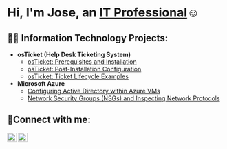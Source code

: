 <h1>Hi, I'm Jose, an <a href="https://linkedin.com/in/alearroyyoo">IT Professional</a>☺</h1>

<h2>👨‍💻 Information Technology Projects:</h2>

- <b>osTicket (Help Desk Ticketing System)</b>
  - [osTicket: Prerequisites and Installation](https://github.com/cloudysfmoon/osticket-prereqs)
  - [osTicket: Post-Installation Configuration](https://github.com/cloudysfmoon/post-install-config)
  - [osTicket: Ticket Lifecycle Examples](https://github.com/cloudysfmoon/ticket-lifecycle)
- <b>Microsoft Azure</b>
  - [Configuring Active Directory within Azure VMs](https://github.com/joshmadakorcc/configure-ad)
  - [Network Security Groups (NSGs) and Inspecting Network Protocols](https://github.com/cloudysfmoon/azure-network-protocols)

<h2>🤳Connect with me:</h2>

[<img align="left" alt="Josh | Twitter" width="22px" src="https://cdn.jsdelivr.net/npm/simple-icons@v3/icons/twitter.svg" />][twitter]
[<img align="left" alt="Josh | LinkedIn" width="22px" src="https://cdn.jsdelivr.net/npm/simple-icons@v3/icons/linkedin.svg" />][linkedin]

[twitter]: https://x.com/josueemancera
[linkedin]: https://www.linkedin.com/in/alearroyyoo/

